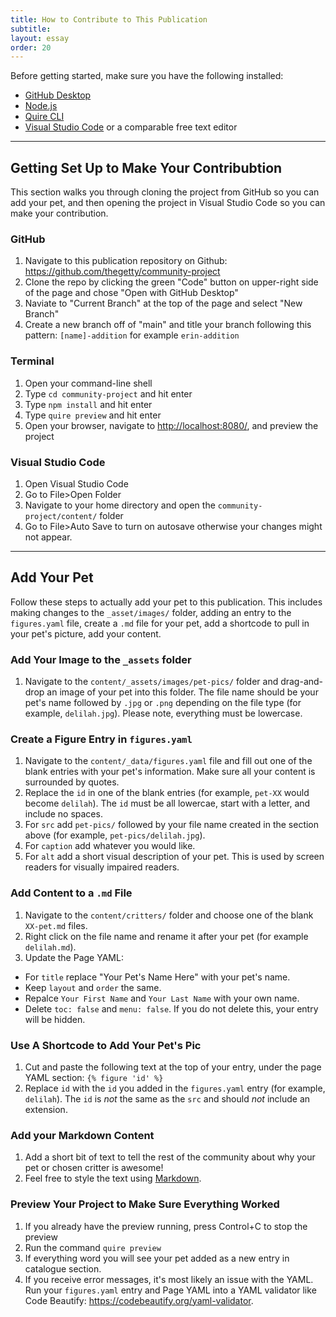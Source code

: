 ```yaml
---
title: How to Contribute to This Publication
subtitle: 
layout: essay
order: 20
---
```


Before getting started, make sure you have the following installed: 

- [GitHub Desktop](https://desktop.github.com/download/)
- [Node.js](https://nodejs.org/en/download) 
- [Quire CLI](https://quire.getty.edu/docs-v1/install-uninstall/) 
- [Visual Studio Code](https://code.visualstudio.com/) or a comparable free text editor  

***

## Getting Set Up to Make Your Contribubtion

This section walks you through cloning the project from GitHub so you can add your pet, and then opening the project in Visual Studio Code so you can make your contribution. 

### GitHub 

1. Navigate to this publication repository on Github: https://github.com/thegetty/community-project
2. Clone the repo by clicking the green "Code" button on upper-right side of the page and chose "Open with GitHub Desktop"
3. Naviate to "Current Branch" at the top of the page and select "New Branch"
4. Create a new branch off of "main" and title your branch following this pattern: `[name]-addition` for example `erin-addition`

### Terminal 

1. Open your command-line shell 
2. Type `cd community-project` and hit enter 
3. Type `npm install` and hit enter
4. Type `quire preview` and hit enter
5. Open your browser, navigate to <http://localhost:8080/>, and preview the project 

### Visual Studio Code 

1. Open Visual Studio Code 
2. Go to File>Open Folder
3. Navigate to your home directory and open the `community-project/content/` folder 
4. Go to File>Auto Save to turn on autosave otherwise your changes might not appear. 


***

## Add Your Pet 

Follow these steps to actually add your pet to this publication. This includes making changes to the `_asset/images/` folder, adding an entry to the `figures.yaml` file, create a `.md` file for your pet, add a shortcode to pull in your pet's picture, add your content. 

### Add Your Image to the `_assets` folder
1. Navigate to the `content/_assets/images/pet-pics/` folder and drag-and-drop an image of your pet into this folder. The file name should be your pet's name followed by `.jpg` or `.png` depending on the file type (for example, `delilah.jpg`). Please note, everything must be lowercase. 

### Create a Figure Entry in `figures.yaml`

1. Navigate to the `content/_data/figures.yaml` file and fill out one of the blank entries with your pet's information. Make sure all your content is surrounded by quotes. 
2. Replace the `id` in one of the blank entries (for example, `pet-XX` would become `delilah`). The `id` must be all lowercae, start with a letter, and include no spaces.
3. For `src` add `pet-pics/` followed by your file name created in the section above (for example, `pet-pics/delilah.jpg`).
4. For `caption` add whatever you would like. 
5. For `alt` add a short visual description of your pet. This is used by screen readers for visually impaired readers. 

### Add Content to a `.md` File 

1. Navigate to the  `content/critters/` folder and choose one of the blank `XX-pet.md` files. 
2. Right click on the file name and rename it after your pet (for example `delilah.md`).
3. Update the Page YAML:  
- For `title` replace "Your Pet's Name Here" with your pet's name.  
- Keep `layout` and `order` the same. 
- Repalce `Your First Name` and `Your Last Name` with your own name. 
- Delete `toc: false` and `menu: false`. If you do not delete this, your entry will be hidden. 

### Use A Shortcode to Add Your Pet's Pic

1. Cut and paste the following text at the top of your entry, under the page YAML section: 
`{% figure 'id' %}`
2. Replace `id` with the `id` you added in the `figures.yaml` entry (for example, `delilah`). The `id` is *not* the same as the `src` and should *not* include an extension. 

### Add your Markdown Content 

1. Add a short bit of text to tell the rest of the community about why your pet or chosen critter is awesome! 
2. Feel free to style the text using [Markdown](https://quire.getty.edu/docs-v1/fundamentals/).  


 ### Preview Your Project to Make Sure Everything Worked

 1. If you already have the preview running, press Control+C to stop the preview
 2. Run the command `quire preview`
 3. If everything word you will see your pet added as a new entry in catalogue section.
 4. If you receive error messages, it's most likely an issue with the YAML. Run your `figures.yaml` entry and Page YAML into a YAML validator like Code Beautify: https://codebeautify.org/yaml-validator. 
